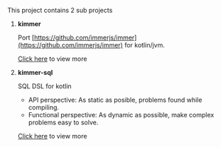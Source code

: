 This project contains 2 sub projects

1. **kimmer**

   Port [https://github.com/immerjs/immer](https://github.com/immerjs/immer) for kotlin/jvm.
   
   [Click here](./doc/kimmer-core/README.md) to view more

2. **kimmer-sql**

   SQL DSL for kotlin

   - API perspective:
      As static as posible, problems found while compiling.
   - Functional perspective:
      As dynamic as possible, make complex problems easy to solve.
   
   [Click here](./doc/kimmer-sql/README.md) to view more
